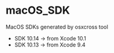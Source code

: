 # macOS_SDK
MacOS SDKs generated by osxcross tool

- SDK 10.14 -> from Xcode 10.1
- SDK 10.13 -> from Xcode 9.4
